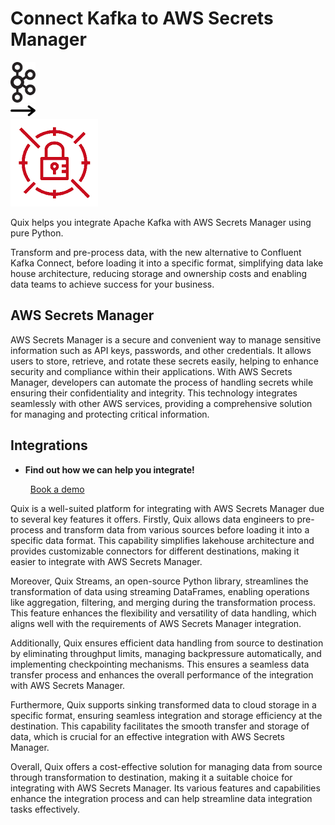 # Connect Kafka to AWS Secrets Manager

<div class="connect-images cards blog-grid-card" markdown>
<div>
<img src="../images/kafka_logo.png" width="40px" />
</div>
<div>
<img src="../images/arrow.svg" width="40px" />
</div>
<div>
<img src="./images/aws-secrets-manager_1.jpg" />
</div>
</div>

Quix helps you integrate Apache Kafka with AWS Secrets Manager using pure Python.

Transform and pre-process data, with the new alternative to Confluent Kafka Connect, before loading it into a specific format, simplifying data lake house architecture, reducing storage and ownership costs and enabling data teams to achieve success for your business.

## AWS Secrets Manager

AWS Secrets Manager is a secure and convenient way to manage sensitive information such as API keys, passwords, and other credentials. It allows users to store, retrieve, and rotate these secrets easily, helping to enhance security and compliance within their applications. With AWS Secrets Manager, developers can automate the process of handling secrets while ensuring their confidentiality and integrity. This technology integrates seamlessly with other AWS services, providing a comprehensive solution for managing and protecting critical information.

## Integrations

<div class="grid cards" markdown>

- __Find out how we can help you integrate!__

    <a class="md-button md-button--primary" href="https://share.hsforms.com/1iW0TmZzKQMChk0lxd_tGiw4yjw2?__hstc=175542013.2303933fbd746c0ac86d9ccbe9bc9100.1728383268831.1729603416735.1729620918855.31&__hssc=175542013.1.1729620918855&__hsfp=2132701734" target="_blank" style="margin:.5rem;">Book a demo</a>

</div>


Quix is a well-suited platform for integrating with AWS Secrets Manager due to several key features it offers. Firstly, Quix allows data engineers to pre-process and transform data from various sources before loading it into a specific data format. This capability simplifies lakehouse architecture and provides customizable connectors for different destinations, making it easier to integrate with AWS Secrets Manager.

Moreover, Quix Streams, an open-source Python library, streamlines the transformation of data using streaming DataFrames, enabling operations like aggregation, filtering, and merging during the transformation process. This feature enhances the flexibility and versatility of data handling, which aligns well with the requirements of AWS Secrets Manager integration.

Additionally, Quix ensures efficient data handling from source to destination by eliminating throughput limits, managing backpressure automatically, and implementing checkpointing mechanisms. This ensures a seamless data transfer process and enhances the overall performance of the integration with AWS Secrets Manager.

Furthermore, Quix supports sinking transformed data to cloud storage in a specific format, ensuring seamless integration and storage efficiency at the destination. This capability facilitates the smooth transfer and storage of data, which is crucial for an effective integration with AWS Secrets Manager.

Overall, Quix offers a cost-effective solution for managing data from source through transformation to destination, making it a suitable choice for integrating with AWS Secrets Manager. Its various features and capabilities enhance the integration process and can help streamline data integration tasks effectively.

